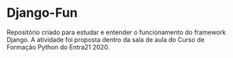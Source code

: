 # Django-Fun

Repositório criado para estudar e entender o funcionamento do framework Django.
A atividade foi proposta dentro da sala de aula do Curso de Formação Python do Entra21 2020.
